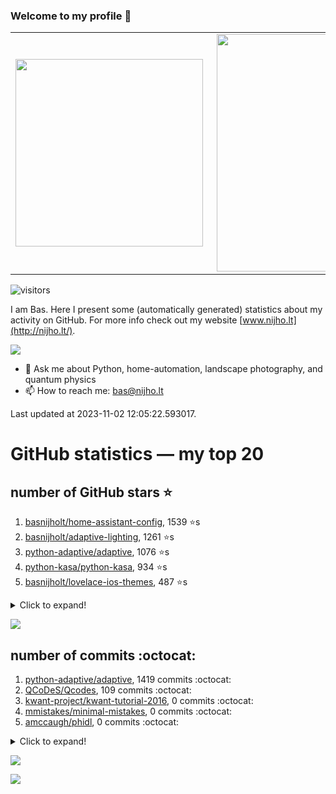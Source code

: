 ### Welcome to my profile 👋

<center>
  <table>
    <tr>
        <td><img width="300px" align="left" src="https://github-readme-stats.vercel.app/api/top-langs/?username=basnijholt&hide=TeX,Jupyter%20Notebook&layout=compact&theme=radical" /></td>
        <td><img align='right' src="https://github-readme-stats.vercel.app/api?username=basnijholt&show_icons=true&theme=radical" width="380"></td>
    </tr>
  </table>
</center>

![visitors](https://visitor-badge.glitch.me/badge?page_id=basnijholt.visitor-badge)

I am Bas. Here I present some (automatically generated) statistics about my activity on GitHub. For more info check out my website [www.nijho.lt](http://nijho.lt/).

![](https://www.nijho.lt/authors/admin/avatar_hu9e60e4b9bc120dfb6a666009f2878da6_182107_250x250_fill_q90_lanczos_center.jpg)

- 💬 Ask me about Python, home-automation, landscape photography, and quantum physics
- 📫 How to reach me: bas@nijho.lt

Last updated at 2023-11-02 12:05:22.593017.

# GitHub statistics — my top 20

## number of GitHub stars ⭐️

1. [basnijholt/home-assistant-config](https://github.com/basnijholt/home-assistant-config/), 1539 ⭐️s
2. [basnijholt/adaptive-lighting](https://github.com/basnijholt/adaptive-lighting/), 1261 ⭐️s
3. [python-adaptive/adaptive](https://github.com/python-adaptive/adaptive/), 1076 ⭐️s
4. [python-kasa/python-kasa](https://github.com/python-kasa/python-kasa/), 934 ⭐️s
5. [basnijholt/lovelace-ios-themes](https://github.com/basnijholt/lovelace-ios-themes/), 487 ⭐️s
<details><summary>Click to expand!</summary>

6. [basnijholt/lovelace-ios-dark-mode-theme](https://github.com/basnijholt/lovelace-ios-dark-mode-theme/), 427 ⭐️s
7. [basnijholt/miflora](https://github.com/basnijholt/miflora/), 358 ⭐️s
8. [basnijholt/rsync-time-machine.py](https://github.com/basnijholt/rsync-time-machine.py/), 347 ⭐️s
9. [topocm/topocm_content](https://github.com/topocm/topocm_content/), 251 ⭐️s
10. [basnijholt/home-assistant-streamdeck-yaml](https://github.com/basnijholt/home-assistant-streamdeck-yaml/), 141 ⭐️s
11. [basnijholt/home-assistant-macbook-touch-bar](https://github.com/basnijholt/home-assistant-macbook-touch-bar/), 92 ⭐️s
12. [basnijholt/markdown-code-runner](https://github.com/basnijholt/markdown-code-runner/), 76 ⭐️s
13. [kwant-project/kwant](https://github.com/kwant-project/kwant/), 76 ⭐️s
14. [basnijholt/home-assistant-streamdeck-yaml-addon](https://github.com/basnijholt/home-assistant-streamdeck-yaml-addon/), 47 ⭐️s
15. [basnijholt/aiokef](https://github.com/basnijholt/aiokef/), 34 ⭐️s
16. [basnijholt/thesis-cover](https://github.com/basnijholt/thesis-cover/), 27 ⭐️s
17. [basnijholt/adaptive-scheduler](https://github.com/basnijholt/adaptive-scheduler/), 21 ⭐️s
18. [basnijholt/instacron](https://github.com/basnijholt/instacron/), 20 ⭐️s
19. [basnijholt/addon-otmonitor](https://github.com/basnijholt/addon-otmonitor/), 15 ⭐️s
20. [kwant-project/kwant-tutorial-2016](https://github.com/kwant-project/kwant-tutorial-2016/), 15 ⭐️s

</details>

![](https://github.com/basnijholt/basnijholt/raw/main/stars_over_time.png)

## number of commits :octocat:

1. [python-adaptive/adaptive](https://github.com/python-adaptive/adaptive/), 1419 commits :octocat:
2. [QCoDeS/Qcodes](https://github.com/QCoDeS/Qcodes/), 109 commits :octocat:
3. [kwant-project/kwant-tutorial-2016](https://github.com/kwant-project/kwant-tutorial-2016/), 0 commits :octocat:
4. [mmistakes/minimal-mistakes](https://github.com/mmistakes/minimal-mistakes/), 0 commits :octocat:
5. [amccaugh/phidl](https://github.com/amccaugh/phidl/), 0 commits :octocat:
<details><summary>Click to expand!</summary>

6. [joblib/loky](https://github.com/joblib/loky/), 0 commits :octocat:
7. [Juvawa/HomeAssistant9292OvApiSensor](https://github.com/Juvawa/HomeAssistant9292OvApiSensor/), 0 commits :octocat:
8. [microsoft/azure-pipelines-agent](https://github.com/microsoft/azure-pipelines-agent/), 0 commits :octocat:
9. [microsoft/qmt](https://github.com/microsoft/qmt/), 0 commits :octocat:
10. [basnijholt/fileup](https://github.com/basnijholt/fileup/), 0 commits :octocat:
11. [conda-forge/mshr-feedstock](https://github.com/conda-forge/mshr-feedstock/), 0 commits :octocat:
12. [trelau/SMESH](https://github.com/trelau/SMESH/), 0 commits :octocat:
13. [microsoft/aiida-dynamic-workflows](https://github.com/microsoft/aiida-dynamic-workflows/), 0 commits :octocat:
14. [kwant-project/kwant](https://github.com/kwant-project/kwant/), 0 commits :octocat:
15. [executablebooks/MyST-NB](https://github.com/executablebooks/MyST-NB/), 0 commits :octocat:
16. [basnijholt/nijho.lt](https://github.com/basnijholt/nijho.lt/), 0 commits :octocat:
17. [astrojuanlu/fenics-recipes](https://github.com/astrojuanlu/fenics-recipes/), 0 commits :octocat:
18. [basnijholt/home-assistant-config](https://github.com/basnijholt/home-assistant-config/), 0 commits :octocat:
19. [jleben/bib-yaml](https://github.com/jleben/bib-yaml/), 0 commits :octocat:
20. [NVIDIA/ipyparaview](https://github.com/NVIDIA/ipyparaview/), 0 commits :octocat:

</details>

![](https://github.com/basnijholt/basnijholt/raw/main/commits_per_hour.png)

![](https://github.com/basnijholt/basnijholt/raw/main/commits_per_weekday.png)

